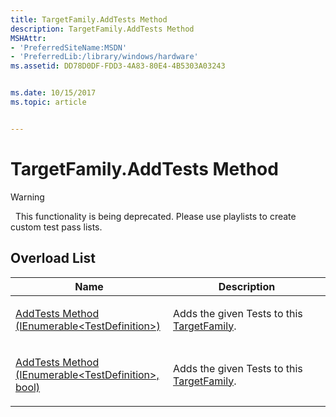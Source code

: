 ```yaml
---
title: TargetFamily.AddTests Method
description: TargetFamily.AddTests Method
MSHAttr:
- 'PreferredSiteName:MSDN'
- 'PreferredLib:/library/windows/hardware'
ms.assetid: DD78D0DF-FDD3-4A83-80E4-4B5303A03243


ms.date: 10/15/2017
ms.topic: article


---
```


# TargetFamily.AddTests Method

>[!WARNING]
>  This functionality is being deprecated. Please use playlists to create custom test pass lists.

 

## <span id="Overload_List"></span><span id="overload_list"></span><span id="OVERLOAD_LIST"></span>Overload List


<table>
<colgroup>
<col width="50%" />
<col width="50%" />
</colgroup>
<thead>
<tr class="header">
<th>Name</th>
<th>Description</th>
</tr>
</thead>
<tbody>
<tr class="odd">
<td><p><a href="targetfamily-addtests-method--ienumerable-testdefinition--.md" data-raw-source="[AddTests Method (IEnumerable&amp;lt;TestDefinition&amp;gt;)](targetfamily-addtests-method--ienumerable-testdefinition--.md)">AddTests Method (IEnumerable&lt;TestDefinition&gt;)</a></p></td>
<td><p>Adds the given Tests to this <a href="targetfamily-class.md" data-raw-source="[TargetFamily](targetfamily-class.md)">TargetFamily</a>.</p></td>
</tr>
<tr class="even">
<td><p><a href="targetfamily-addtests-method--ienumerable-testdefinition---bool-.md" data-raw-source="[AddTests Method (IEnumerable&amp;lt;TestDefinition&amp;gt;, bool)](targetfamily-addtests-method--ienumerable-testdefinition---bool-.md)">AddTests Method (IEnumerable&lt;TestDefinition&gt;, bool)</a></p></td>
<td><p>Adds the given Tests to this <a href="targetfamily-class.md" data-raw-source="[TargetFamily](targetfamily-class.md)">TargetFamily</a>.</p></td>
</tr>
</tbody>
</table>

 

 

 






